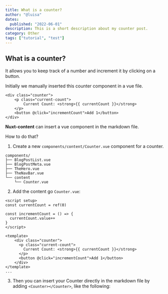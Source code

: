 ```yaml
---
title: What is a counter?
author: "@luisa"
dates:
  published: "2022-06-01"
description: This is a short description about my counter post.
category: Other
tags: ["tutorial", "test"]
---
```


## What is a counter?

It allows you to keep track of a number and increment it by clicking on a button.

Initially we manually inserted this counter component in a vue file.

```vue
<div class="counter">
    <p class="current-count">
        Current Count: <strong>{{ currentCount }}</strong>
    </p>
    <button @click="incrementCount">Add 1</button>
</div>
```

**Nuxt-content** can insert a vue component in the markdown file.

How to do that?

1. Create a new `components/content/Counter.vue` component for a counter.

```shell
components/
├── BlogPostList.vue
├── BlogPostMeta.vue
├── TheHero.vue
├── TheNavBar.vue
└── content
    └── Counter.vue

```

2. Add the content go `Counter.vue`:

```vue
<script setup>
const currentCount = ref(0)

const incrementCount = () => {
  currentCount.value++
}
</script>

<template>
    <div class="counter">
      <p class="current-count">
        Current Count: <strong>{{ currentCount }}</strong>
      </p>
      <button @click="incrementCount">Add 1</button>
    </div>  
</template>
...
```

3. Then you can insert your Counter directly in the markdown file by adding `<Counter></Counter>`, like the following:


